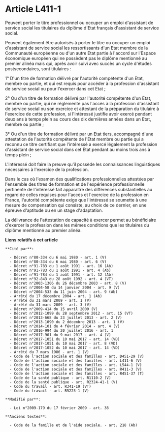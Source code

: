 # Article L411-1

Peuvent porter le titre professionnel ou occuper un emploi d'assistant de service social les titulaires du diplôme d'Etat
français d'assistant de service social. 

Peuvent également être autorisés à porter le titre ou occuper un emploi d'assistant de service social les ressortissants d'un
Etat membre de la Communauté européenne ou d'un autre Etat partie à l'accord sur l'Espace économique européen qui ne
possèdent pas le diplôme mentionné au premier alinéa mais qui, après avoir suivi avec succès un cycle d'études
postsecondaires, sont titulaires : 

1° D'un titre de formation délivré par l'autorité compétente d'un Etat, membre ou partie, et qui est requis pour accéder à la
profession d'assistant de service social ou pour l'exercer dans cet Etat ; 

2° Ou d'un titre de formation délivré par l'autorité compétente d'un Etat, membre ou partie, qui ne réglemente pas l'accès à
la profession d'assistant de service social ou son exercice et attestant de la préparation du titulaire à l'exercice de cette
profession, si l'intéressé justifie avoir exercé pendant deux ans à temps plein au cours des dix dernières années dans un
Etat, membre ou partie ; 

3° Ou d'un titre de formation délivré par un Etat tiers, accompagné d'une attestation de l'autorité compétente de l'Etat
membre ou partie qui a reconnu ce titre certifiant que l'intéressé a exercé légalement la profession d'assistant de service
social dans cet Etat pendant au moins trois ans à temps plein ; 

L'intéressé doit faire la preuve qu'il possède les connaissances linguistiques nécessaires à l'exercice de la profession. 

Dans le cas où l'examen des qualifications professionnelles attestées par        l'ensemble des titres de formation et de
l'expérience professionnelle pertinente de l'intéressé fait apparaître des différences substantielles au regard de celles
requises pour l'accès et l'exercice de la profession en France, l'autorité compétente exige que l'intéressé se soumette à une
mesure de compensation qui consiste, au choix de ce dernier, en une épreuve d'aptitude ou en un stage d'adaptation. 

La délivrance de l'attestation de capacité à exercer permet au bénéficiaire d'exercer la profession dans les mêmes conditions
que les titulaires du diplôme mentionné au premier alinéa.

**Liens relatifs à cet article**

	**Cité par**:

	  - Décret n°80-334 du 6 mai 1980 - art. 1 (V)
	  - Décret n°80-334 du 6 mai 1980 - art. 6 (V)
	  - Décret n°91-783 du 1 août 1991 - art. 16 (Ab)
	  - Décret n°91-783 du 1 août 1991 - art. 4 (Ab)
	  - Décret n°91-784 du 1 août 1991 - art. 12 (Ab)
	  - Décret n°92-843 du 28 août 1992 - art. 4 (VT)
	  - Décret n°2003-1306 du 26 décembre 2003 - art. 8 (V)
	  - Décret n°2004-58 du 14 janvier 2004 - art. 9 (V)
	  - Décret n°2004-533 du 11 juin 2004 - art. 9 (Ab)
	  - Arrêté du 17 décembre 2004 - art. 1 (Ab)
	  - Arrêté du 31 mars 2009 - art. 1 (V)
	  - Arrêté du 31 mars 2009 - art. 3 (V)
	  - Décret n°2009-414 du 15 avril 2009 (V)
	  - Décret n°2012-1099 du 28 septembre 2012 - art. 15 (VT)
	  - Décret n°2013-668 du 23 juillet 2013 - art. 2 (V)
	  - Décret n°2013-1090 du 2 décembre 2013 - art. 1 (V)
	  - Décret n°2014-101 du 4 février 2014 - art. 4 (V)
	  - Décret n°2016-994 du 20 juillet 2016 - art. 1
	  - Décret n°2017-901 du 9 mai 2017 - art. 4 (V)
	  - Décret n°2017-1051 du 10 mai 2017 - art. 14 (VD)
	  - Décret n°2017-1051 du 10 mai 2017 - art. 8 (VD)
	  - Décret n°2017-1052 du 10 mai 2017 - art. 14 (VD)
	  - Arrêté du 7 mars 1986 - art. 1 (V)
	  - Code de l'action sociale et des familles - art. D451-29 (V)
	  - Code de l'action sociale et des familles - art. L411-6 (V)
	  - Code de l'action sociale et des familles - art. L544-1 (V)
	  - Code de l'action sociale et des familles - art. R411-3 (V)
	  - Code de l'action sociale et des familles - art. R451-37 (T)
	  - Code de la santé publique - art. R1110-2 (V)
	  - Code de la santé publique - art. R2324-41-1 (V)
	  - Code du travail - art. R341-19 (VT)
	  - Code du travail - art. R5223-1 (V)

	**Modifié par**:

	  - Loi n°2009-179 du 17 février 2009 - art. 38

	**Anciens textes**:

	  - Code de la famille et de l'aide sociale. - art. 218 (Ab)
